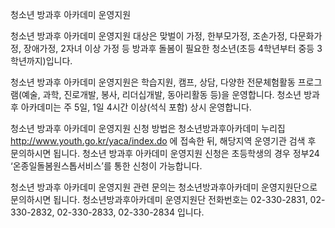 청소년 방과후 아카데미 운영지원

청소년 방과후 아카데미 운영지원 대상은 맞벌이 가정, 한부모가정, 조손가정, 다문화가정, 장애가정, 2자녀 이상 가정 등 방과후 돌봄이 필요한 청소년(초등 4학년부터 중등 3학년까지)입니다.

청소년 방과후 아카데미 운영지원은 학습지원, 캠프, 상담, 다양한 전문체험활동 프로그램(예술, 과학, 진로개발, 봉사, 리더십개발, 동아리활동 등)을 운영합니다.
청소년 방과후 아카데미는 주 5일, 1일 4시간 이상(석식 포함) 상시 운영합니다.

청소년 방과후 아카데미 운영지원 신청 방법은 청소년방과후아카데미 누리집 http://www.youth.go.kr/yaca/index.do 에 접속한 뒤,  해당지역 운영기관 검색 후 문의하시면 됩니다.
청소년 방과후 아카데미 운영지원 신청은 초등학생의 경우 정부24 ‘온종일돌봄원스톱서비스’를 통한 신청이 가능합니다.

청소년 방과후 아카데미 운영지원 관련 문의는 청소년방과후아카데미 운영지원단으로 문의하시면 됩니다. 청소년방과후아카데미 운영지원단 전화번호는 02-330-2831, 02-330-2832, 02-330-2833, 02-330-2834 입니다.